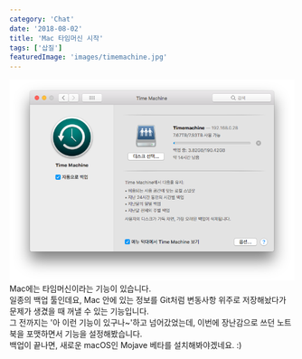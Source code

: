 ```yaml
---
category: 'Chat'
date: '2018-08-02'
title: 'Mac 타임머신 시작'
tags: ['삽질']
featuredImage: 'images/timemachine.jpg'
---
```


![타임머신](images/timemachine.png)
Mac에는 타임머신이라는 기능이 있습니다.  
일종의 백업 툴인데요, Mac 안에 있는 정보를 Git처럼 변동사항 위주로 저장해놨다가 문제가 생겼을 때 꺼낼 수 있는 기능입니다.  
그 전까지는 '아 이런 기능이 있구나~'하고 넘어갔었는데, 이번에 장난감으로 쓰던 노트북을 포맷하면서 기능을 설정해봤습니다.  
백업이 끝나면, 새로운 macOS인 Mojave 베타를 설치해봐야겠네요. :)
